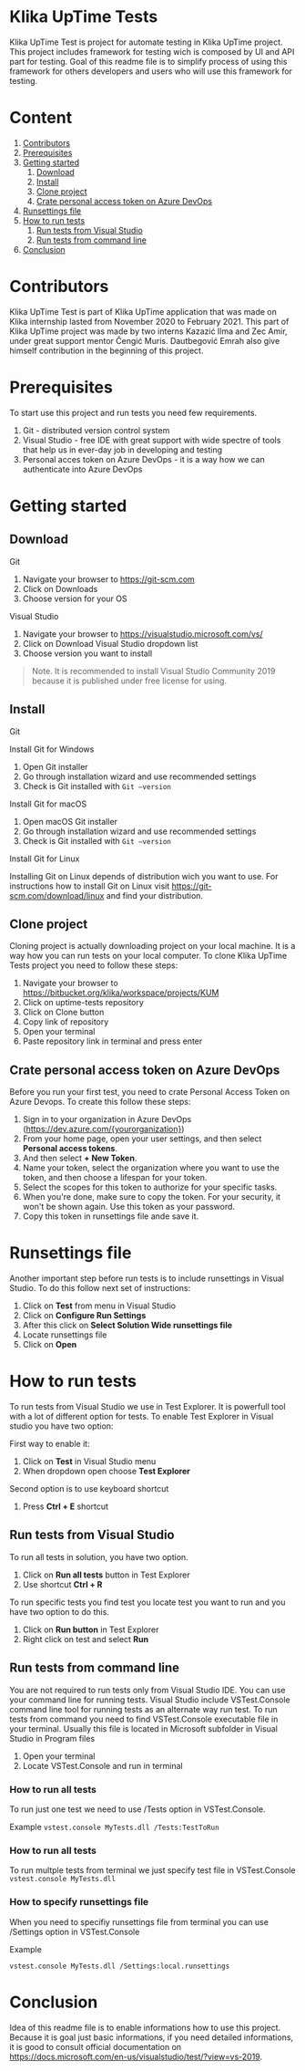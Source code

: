 # Klika UpTime Tests

Klika UpTime Test is project for automate testing in Klika UpTime project. This project includes framework for testing wich is composed by UI and API part for testing. Goal of this readme file is to simplify process of using this framework for others developers and users who will use this framework for testing.

# Content
1.  [Contributors](#Contributors)
2.  [Prerequisites](#Prerequisites)
3.  [Getting started](#Getting-started)
    1.  [Download](#Download)
    2.  [Install](#Install)
    3.  [Clone project](#Clone-project)
    4.  [Crate personal access token on Azure DevOps](#Crate-personal-access-token-on-Azure-DevOps)
4.  [Runsettings file](#Runsettings-file)
5.  [How to run tests](#How-to-run-tests)
    1.  [Run tests from Visual Studio](#Run-tests-from-Visual-Studio)     
    2.  [Run tests from command line](#Run-tests-from-command-line)
6.  [Conclusion](#conclusion)


# Contributors 

Klika UpTime Test is part of Klika UpTime application that was made on Klika internship lasted from November 2020 to February 2021. This part of Klika UpTime project was made by two interns Kazazić Ilma and Zec Amir, under great support mentor Čengić Muris. Dautbegović Emrah also give himself contribution in the beginning of this project.

# Prerequisites

To start use this project and run tests you need few requirements. 

1.  Git - distributed version control system
2.  Visual Studio - free IDE with great support with wide spectre of tools that help us in ever-day job in developing and testing
3.  Personal acces token on Azure DevOps - it is a way how we can authenticate into Azure DevOps 

# Getting started

## Download

Git

1. Navigate your browser to  https://git-scm.com
2. Click on Downloads
3. Choose version for your OS

Visual Studio

1. Navigate your browser to https://visualstudio.microsoft.com/vs/
2. Click on Download Visual Studio dropdown list
3. Choose version you want to install 

> Note. It is recommended to install Visual Studio Community 2019 because it is published under free license for using.

## Install

Git 

Install Git for Windows

1. Open Git installer 
2. Go through installation wizard and use recommended settings
3. Check is Git installed with `Git –version`

Install Git for macOS
1. Open macOS Git installer 
2. Go through installation wizard and use recommended settings
3. Check is Git installed with `Git –version`

Install Git for Linux

Installing Git on Linux depends of distribution wich you want to use. For instructions how to install Git on Linux visit https://git-scm.com/download/linux and find your distribution.

## Clone project

Cloning project is actually downloading project on your local machine. It is a way how you can run tests on your local computer. To clone Klika UpTime Tests project you need to follow these steps:

1. Navigate your browser to https://bitbucket.org/klika/workspace/projects/KUM
2. Click on uptime-tests repository
3. Click on Clone button
4. Copy link of repository
5. Open your terminal
6. Paste repository link in terminal and press enter

## Crate personal access token on Azure DevOps

Before you run your first test, you need to crate Personal Access Token on Azure Devops. To create this follow these steps:

1) Sign in to your organization in Azure DevOps (https://dev.azure.com/{yourorganization})
2) From your home page, open your user settings, and then select **Personal access tokens**.
3) And then select **+ New Token**.
4) Name your token, select the organization where you want to use the token, and then choose a lifespan for your token.
5) Select the scopes for this token to authorize for your specific tasks.
6) When you're done, make sure to copy the token. For your security, it won't be shown again. Use this token as your password.
7) Copy this token in runsettings file ande save it.

# Runsettings file

Another important step before run tests is to include runsettings in Visual Studio. To do this follow next set of  instructions:

1) Click on **Test** from menu in Visual Studio  
2) Click on **Configure Run Settings** 
3) After this click on **Select Solution Wide runsettings file**
4) Locate runsettings file 
5) Click on **Open**

# How to run tests
To run tests from Visual Studio we use in Test Explorer. It is powerfull tool with a lot of different option for tests. 
To enable Test Explorer in Visual studio you have two option:

First way to enable it:
1. Click on **Test** in Visual Studio menu
2. When dropdown open choose **Test Explorer**

Second option is to use keyboard shortcut
1) Press **Ctrl + E** shortcut

## Run tests from Visual Studio
To run all tests in solution, you have two option.

1) Click on **Run all tests** button in Test Explorer
2) Use shortcut **Ctrl + R**

To run specific tests you find test you locate test you want to run and you have two option to do this. 
1) Click on **Run button** in Test Explorer
2) Right click on test and select **Run** 


## Run tests from command line
You are not required to run tests only from Visual Studio IDE. You can use your command line for running tests. Visual Studio include VSTest.Console command line tool for running tests as an alternate way run test. 
To run tests from command you need to find VSTest.Console executable file in your terminal. Usually this file is located in Microsoft subfolder in Visual Studio in Program files

1) Open your terminal
2) Locate VSTest.Console and run in terminal

### How to run all tests

To run just one test we need to use /Tests option in VSTest.Console.

Example 
`vstest.console MyTests.dll /Tests:TestToRun`

### How to run all tests

To run multple tests from terminal we just specify test file in VSTest.Console
`vstest.console MyTests.dll` 

### How to specify runsettings file

When you need to specifiy runsettings file from terminal you can use /Settings option in VSTest.Console

Example

`vstest.console MyTests.dll /Settings:local.runsettings`  


# Conclusion
Idea of this readme file is to enable informations how to use this project. Because it is goal just basic informations, if you need detailed informations, it is good to consult official documentation on  https://docs.microsoft.com/en-us/visualstudio/test/?view=vs-2019.

      

